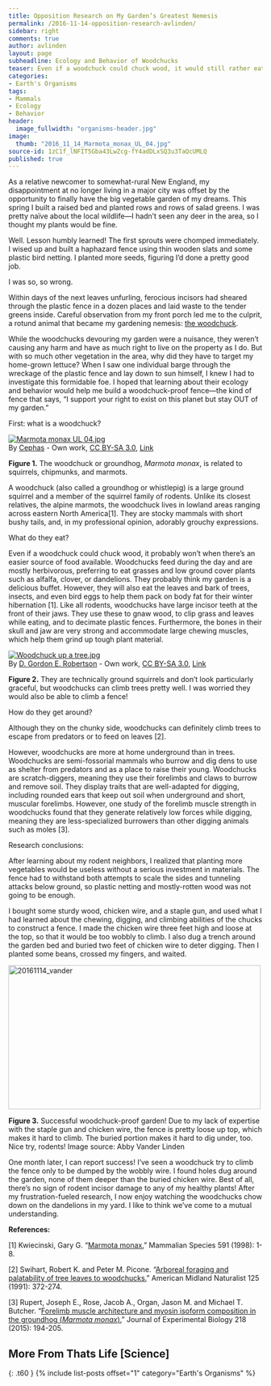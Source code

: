 ```yaml
---
title: Opposition Research on My Garden’s Greatest Nemesis
permalink: /2016-11-14-opposition-research-avlinden/
sidebar: right
comments: true
author: avlinden
layout: page
subheadline: Ecology and Behavior of Woodchucks
teaser: Even if a woodchuck could chuck wood, it would still rather eat your garden!
categories:
- Earth's Organisms
tags:
- Mammals
- Ecology
- Behavior
header:
  image_fullwidth: "organisms-header.jpg"
image:
  thumb: "2016_11_14_Marmota_monax_UL_04.jpg"
source-id: 1zC1f_lNFIT5Gba43LwZcg-fY4adDLxSQ3u3TaQcUMLQ
published: true
---
```

As a relative newcomer to somewhat-rural New England, my disappointment at no longer living in a major city was offset by the opportunity to finally have the big vegetable garden of my dreams. This spring I built a raised bed and planted rows and rows of salad greens. I was pretty naïve about the local wildlife—I hadn’t seen any deer in the area, so I thought my plants would be fine.

Well. Lesson humbly learned! The first sprouts were chomped immediately. I wised up and built a haphazard fence using thin wooden slats and some plastic bird netting. I planted more seeds, figuring I’d done a pretty good job.

I was so, so wrong.

Within days of the next leaves unfurling, ferocious incisors had sheared through the plastic fence in a dozen places and laid waste to the tender greens inside. Careful observation from my front porch led me to the culprit, a rotund animal that became my gardening nemesis: [the woodchuck](http://animaldiversity.org/accounts/Marmota_monax/).

While the woodchucks devouring my garden were a nuisance, they weren’t causing any harm and have as much right to live on the property as I do. But with so much other vegetation in the area, why did they have to target my home-grown lettuce? When I saw one individual barge through the wreckage of the plastic fence and lay down to sun himself, I knew I had to investigate this formidable foe. I hoped that learning about their ecology and behavior would help me build a woodchuck-proof fence—the kind of fence that says, “I support your right to exist on this planet but stay OUT of my garden.”

First: what is a woodchuck?

<p><a href="https://commons.wikimedia.org/wiki/File:Marmota_monax_UL_04.jpg#/media/File:Marmota_monax_UL_04.jpg"><img src="https://upload.wikimedia.org/wikipedia/commons/thumb/9/93/Marmota_monax_UL_04.jpg/1200px-Marmota_monax_UL_04.jpg" alt="Marmota monax UL 04.jpg"></a><br>By <a href="//commons.wikimedia.org/wiki/User:Cephas" title="User:Cephas">Cephas</a> - <span class="int-own-work" lang="en">Own work</span>, <a href="http://creativecommons.org/licenses/by-sa/3.0" title="Creative Commons Attribution-Share Alike 3.0">CC BY-SA 3.0</a>, <a href="https://commons.wikimedia.org/w/index.php?curid=27124271">Link</a></p>

**Figure 1.** The woodchuck or groundhog, _Marmota monax_, is related to squirrels, chipmunks, and marmots.

A woodchuck (also called a groundhog or whistlepig) is a large ground squirrel and a member of the squirrel family of rodents. Unlike its closest relatives, the alpine marmots, the woodchuck lives in lowland areas ranging across eastern North America[1]. They are stocky mammals with short bushy tails, and, in my professional opinion, adorably grouchy expressions.

What do they eat?

Even if a woodchuck could chuck wood, it probably won’t when there’s an easier source of food available. Woodchucks feed during the day and are mostly herbivorous, preferring to eat grasses and low ground cover plants such as alfalfa, clover, or dandelions. They probably think my garden is a delicious buffet. However, they will also eat the leaves and bark of trees, insects, and even bird eggs to help them pack on body fat for their winter hibernation [1]. Like all rodents, woodchucks have large incisor teeth at the front of their jaws. They use these to gnaw wood, to clip grass and leaves while eating, and to decimate plastic fences. Furthermore, the bones in their skull and jaw are very strong and accommodate large chewing muscles, which help them grind up tough plant material.

<p><a href="https://commons.wikimedia.org/wiki/File:Woodchuck_up_a_tree.jpg#/media/File:Woodchuck_up_a_tree.jpg"><img src="https://upload.wikimedia.org/wikipedia/commons/thumb/6/6f/Woodchuck_up_a_tree.jpg/1200px-Woodchuck_up_a_tree.jpg" alt="Woodchuck up a tree.jpg"></a><br>By <a href="//commons.wikimedia.org/wiki/User:Dger" title="User:Dger">D. Gordon E. Robertson</a> - <span class="int-own-work" lang="en">Own work</span>, <a href="http://creativecommons.org/licenses/by-sa/3.0" title="Creative Commons Attribution-Share Alike 3.0">CC BY-SA 3.0</a>, <a href="https://commons.wikimedia.org/w/index.php?curid=6454052">Link</a></p>

**Figure 2.** They are technically ground squirrels and don’t look particularly graceful, but woodchucks can climb trees pretty well. I was worried they would also be able to climb a fence!

How do they get around?

Although they on the chunky side, woodchucks can definitely climb trees to escape from predators or to feed on leaves [2].

However, woodchucks are more at home underground than in trees. Woodchucks are semi-fossorial mammals who burrow and dig dens to use as shelter from predators and as a place to raise their young. Woodchucks are scratch-diggers, meaning they use their forelimbs and claws to burrow and remove soil. They display traits that are well-adapted for digging, including rounded ears that keep out soil when underground and short, muscular forelimbs. However, one study of the forelimb muscle strength in woodchucks found that they generate relatively low forces while digging, meaning they are less-specialized burrowers than other digging animals such as moles [3].

Research conclusions:

After learning about my rodent neighbors, I realized that planting more vegetables would be useless without a serious investment in materials. The fence had to withstand both attempts to scale the sides and tunneling attacks below ground, so plastic netting and mostly-rotten wood was not going to be enough.

I bought some sturdy wood, chicken wire, and a staple gun, and used what I had learned about the chewing, digging, and climbing abilities of the chucks to construct a fence. I made the chicken wire three feet high and loose at the top, so that it would be too wobbly to climb. I also dug a trench around the garden bed and buried two feet of chicken wire to deter digging. Then I planted some beans, crossed my fingers, and waited.

<a data-flickr-embed="true"  href="https://www.flickr.com/photos/139839751@N06/22792986368/in/dateposted-friend/" title="20161114_vander"><img src="https://c1.staticflickr.com/6/5321/22792986368_124a1cc4aa.jpg" width="500" height="285" alt="20161114_vander"></a><script async src="//embedr.flickr.com/assets/client-code.js" charset="utf-8"></script>

**Figure 3.** Successful woodchuck-proof garden! Due to my lack of expertise with the staple gun and chicken wire, the fence is pretty loose up top, which makes it hard to climb. The buried portion makes it hard to dig under, too. Nice try, rodents! Image source: Abby Vander Linden

One month later, I can report success! I’ve seen a woodchuck try to climb the fence only to be dumped by the wobbly wire. I found holes dug around the garden, none of them deeper than the buried chicken wire. Best of all, there’s no sign of rodent incisor damage to any of my healthy plants! After my frustration-fueled research, I now enjoy watching the woodchucks chow down on the dandelions in my yard. I like to think we’ve come to a mutual understanding.

**References:**

[1] Kwiecinski, Gary G. “[Marmota monax.](http://www.science.smith.edu/msi/pdf/i0076-3519-591-01-0001.pdf)” Mammalian Species 591 (1998): 1-8.

[2] Swihart, Robert K. and Peter M. Picone. “[Arboreal foraging and palatability of tree leaves to woodchucks.](http://web.ics.purdue.edu/~rswihart/pdf/91AmMidNat_woodchuck.pdf)” American Midland Naturalist 125 (1991): 372-274.

[3] Rupert, Joseph E., Rose, Jacob A., Organ, Jason M. and Michael T. Butcher. “[Forelimb muscle architecture and myosin isoform composition in the groundhog (_Marmota monax_).](http://jeb.biologists.org/content/218/2/194.long)” Journal of Experimental Biology 218 (2015): 194-205.

## More From Thats Life [Science]
{: .t60 }
{% include list-posts offset="1" category="Earth's Organisms" %}
